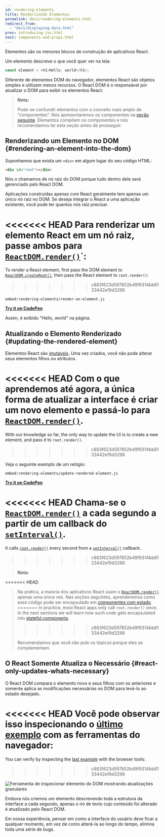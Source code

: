 ```yaml
---
id: rendering-elements
title: Renderizando Elementos
permalink: docs/rendering-elements.html
redirect_from:
  - "docs/displaying-data.html"
prev: introducing-jsx.html
next: components-and-props.html
---
```


Elementos são os menores blocos de construção de aplicativos React.

Um elemento descreve o que você quer ver na tela:

```js
const element = <h1>Hello, world</h1>;
```

Diferente de elementos DOM do navegador, elementos React são objetos simples e utilizam menos recursos. O React DOM é o responsável por atualizar o DOM para exibir os elementos React.

>**Nota:**
>
>Pode-se confundir elementos com o conceito mais amplo de "componentes". Nós apresentaremos os componentes na [seção seguinte](/docs/components-and-props.html). Elementos compõem os componentes e nós recomendamos ler esta seção antes de prosseguir.

## Renderizando um Elemento no DOM {#rendering-an-element-into-the-dom}

Suponhamos que exista um `<div>` em algum lugar do seu código HTML:

```html
<div id="root"></div>
```

Nós o chamamos de nó raiz do DOM porque tudo dentro dele será gerenciado pelo React DOM.

Aplicações construídas apenas com React geralmente tem apenas um único nó raiz no DOM. Se deseja integrar o React a uma aplicação existente, você pode ter quantos nós raiz precisar.

<<<<<<< HEAD
Para renderizar um elemento React em um nó raiz, passe ambos para [`ReactDOM.render()`](/docs/react-dom.html#render)`:
=======
To render a React element, first pass the DOM element to [`ReactDOM.createRoot()`](/docs/react-dom-client.html#createroot), then pass the React element to `root.render()`:
>>>>>>> c883f623d597852b49f9314bb8133442ef9d3298

`embed:rendering-elements/render-an-element.js`

**[Try it on CodePen](https://codepen.io/gaearon/pen/ZpvBNJ?editors=1010)**

Assim, é exibido "Hello, world" na página.

## Atualizando o Elemento Renderizado {#updating-the-rendered-element}

Elementos React são [imutáveis](https://pt.wikipedia.org/wiki/Objeto_imutável). Uma vez criados, você não pode alterar seus elementos filhos ou atributos.

<<<<<<< HEAD
Com o que aprendemos até agora, a única forma de atualizar a interface é criar um novo elemento e passá-lo para [`ReactDOM.render()`](/docs/react-dom.html#render).
=======
With our knowledge so far, the only way to update the UI is to create a new element, and pass it to `root.render()`.
>>>>>>> c883f623d597852b49f9314bb8133442ef9d3298

Veja o seguinte exemplo de um relógio:

`embed:rendering-elements/update-rendered-element.js`

**[Try it on CodePen](https://codepen.io/gaearon/pen/gwoJZk?editors=1010)**

<<<<<<< HEAD
Chama-se o [`ReactDOM.render()`](/docs/react-dom.html#render) a cada segundo a partir de um callback do [`setInterval()`](https://developer.mozilla.org/en-US/docs/Web/API/WindowTimers/setInterval).
=======
It calls [`root.render()`](/docs/react-dom.html#render) every second from a [`setInterval()`](https://developer.mozilla.org/en-US/docs/Web/API/WindowTimers/setInterval) callback.
>>>>>>> c883f623d597852b49f9314bb8133442ef9d3298

>**Nota:**
>
<<<<<<< HEAD
>Na prática, a maioria dos aplicativos React usam o [`ReactDOM.render()`](/docs/react-dom.html#render) apenas uma única vez. Nas seções seguintes, aprenderemos como esse código pode ser encapsulado em [componentes com estado](/docs/state-and-lifecycle.html).
=======
>In practice, most React apps only call `root.render()` once. In the next sections we will learn how such code gets encapsulated into [stateful components](/docs/state-and-lifecycle.html).
>>>>>>> c883f623d597852b49f9314bb8133442ef9d3298
>
>Recomendamos que você não pule os tópicos porque eles se complementam.

## O React Somente Atualiza o Necessário {#react-only-updates-whats-necessary}

O React DOM compara o elemento novo e seus filhos com os anteriores e somente aplica as modificações necessárias no DOM para levá-lo ao estado desejado.

<<<<<<< HEAD
Você pode observar isso inspecionando o [último exemplo](https://codepen.io/gaearon/pen/gwoJZk?editors=1010) com as ferramentas do navegador:
=======
You can verify by inspecting the [last example](https://codepen.io/gaearon/pen/gwoJZk?editors=1010) with the browser tools:
>>>>>>> c883f623d597852b49f9314bb8133442ef9d3298

![Ferramenta de inspecionar elemento do DOM mostrando atualizações granulares](../images/docs/granular-dom-updates.gif)

Embora nós criemos um elemento descrevendo toda a estrutura da interface a cada segundo, apenas o nó de texto cujo conteúdo foi alterado é atualizado pelo React DOM.

Em nossa experiência, pensar em como a interface do usuário deve ficar a qualquer momento, em vez de como alterá-la ao longo do tempo, elimina toda uma série de bugs.
